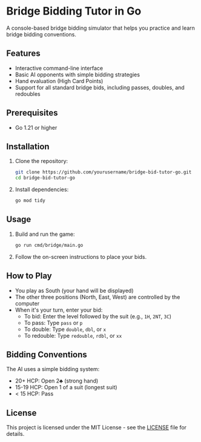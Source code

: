 # Bridge Bidding Tutor in Go

A console-based bridge bidding simulator that helps you practice and learn bridge bidding conventions.

## Features

- Interactive command-line interface
- Basic AI opponents with simple bidding strategies
- Hand evaluation (High Card Points)
- Support for all standard bridge bids, including passes, doubles, and redoubles

## Prerequisites

- Go 1.21 or higher

## Installation

1. Clone the repository:
   ```bash
   git clone https://github.com/yourusername/bridge-bid-tutor-go.git
   cd bridge-bid-tutor-go
   ```

2. Install dependencies:
   ```bash
   go mod tidy
   ```

## Usage

1. Build and run the game:
   ```bash
   go run cmd/bridge/main.go
   ```

2. Follow the on-screen instructions to place your bids.

## How to Play

- You play as South (your hand will be displayed)
- The other three positions (North, East, West) are controlled by the computer
- When it's your turn, enter your bid:
  - To bid: Enter the level followed by the suit (e.g., `1H`, `2NT`, `3C`)
  - To pass: Type `pass` or `p`
  - To double: Type `double`, `dbl`, or `x`
  - To redouble: Type `redouble`, `rdbl`, or `xx`

## Bidding Conventions

The AI uses a simple bidding system:
- 20+ HCP: Open 2♣ (strong hand)
- 15-19 HCP: Open 1 of a suit (longest suit)
- < 15 HCP: Pass

## License

This project is licensed under the MIT License - see the [LICENSE](LICENSE) file for details.
